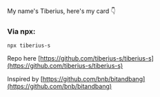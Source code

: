 My name's Tiberius, here's my card 👇

### Via npx:

```
npx tiberius-s
```

Repo here [https://github.com/tiberius-s/tiberius-s](https://github.com/tiberius-s/tiberius-s)

Inspired by [https://github.com/bnb/bitandbang](https://github.com/bnb/bitandbang)
